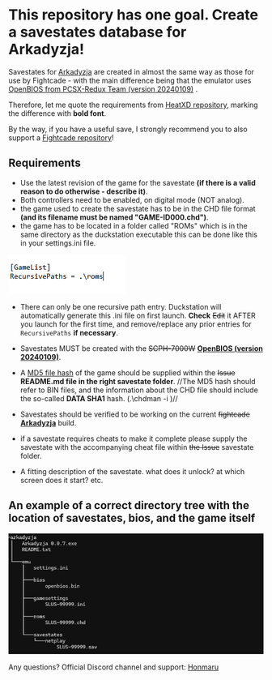 <h1>This repository has one goal. Create a savestates database for Arkadyzja!</h1>

Savestates for [Arkadyzja][1] are created in almost the same way as those for use by Fightcade - with the main difference being that the emulator uses [OpenBIOS from PCSX-Redux Team (version 20240109)][2] .

Therefore, let me quote the requirements from [HeatXD repository][3], marking the difference with **bold font**. 

By the way, if you have a useful save, I strongly recommend you to also support a [Fightcade repository][3]!

<h2>Requirements</h2>

* Use the latest revision of the game for the savestate **(if there is a valid reason to do otherwise - describe it)**.
* Both controllers need to be enabled, on digital mode (NOT analog).
* the game used to create the savestate has to be in the CHD file format **(and its filename must be named "GAME-ID000.chd")**.
* the game has to be located in a folder called "ROMs" which is in the same directory as the duckstation executable this can be done like this in your settings.ini file.

![image](./content/recursive_paths.png)

* There can only be one recursive path entry. Duckstation will automatically generate this .ini file on first launch. **Check** ~~Edit~~ it AFTER you launch for the first time, and remove/replace any prior entries for `RecursivePaths` **if necessary**.

* Savestates MUST be created with the ~~SCPH-7000W~~ **[OpenBIOS (version 20240109)][2]**.

* A [MD5 file hash][4] of the game should be supplied within the ~~Issue~~ **README.md file in the right savestate folder**. //The MD5 hash should refer to BIN files, and the information about the CHD file should include the so-called **DATA SHA1** hash. (.\chdman -i <filename>)//

* Savestates should be verified to be working on the current ~~fightcade~~ **[Arkadyzja][1]** build.

* if a savestate requires cheats to make it complete please supply the savestate with the accompanying cheat file within ~~the Issue~~ savestate folder.

* A fitting description of the savestate. what does it unlock? at which screen does it start? etc.

<h2>An example of a correct directory tree with the location of savestates, bios, and the game itself</h2>

![image](./content/tree.png)


Any questions? Official Discord channel and support: [Honmaru][5]

[1]: https://www.honmaru.pl/en/arkadyzja/
[2]: https://github.com/grumpycoders/pcsx-redux/tree/main/src/mips/openbios
[3]: https://github.com/HeatXD/duckstation-fightcade-savestates
[4]: https://emn178.github.io/online-tools/md5_checksum.html
[5]: https://honmaru.pl/arkadyzja/discord/